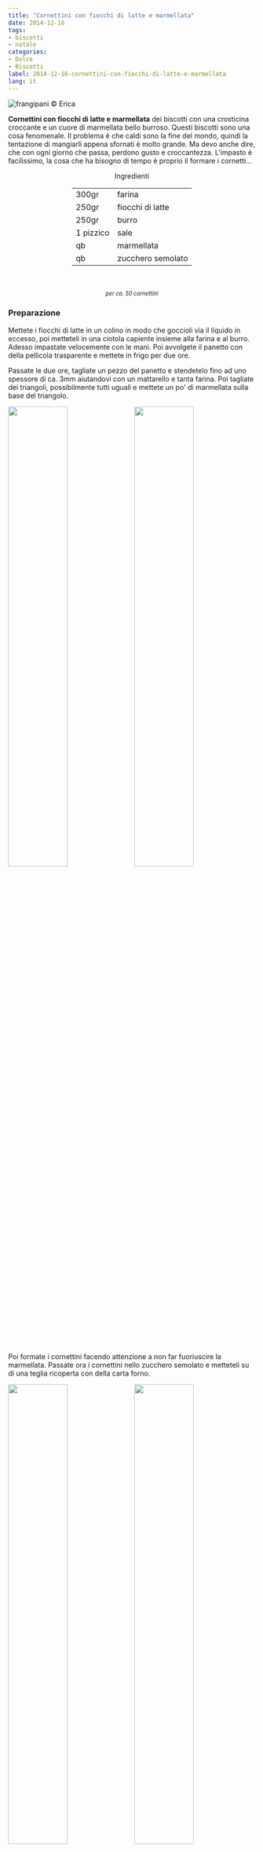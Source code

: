 ```yaml
---
title: "Cornettini con fiocchi di latte e marmellata"
date: 2014-12-16
tags:
- biscotti
- natale
categories:
- Dolce
- Biscotti
label: 2014-12-16-cornettini-con-fiocchi-di-latte-e-marmellata
lang: it
---
```

![](header.jpeg "frangipani © Erica")

**Cornettini con fiocchi di latte e marmellata** dei biscotti con una crosticina croccante e un cuore di marmellata bello burroso. Questi biscotti sono una cosa fenomenale. Il problema è che caldi sono la fine del mondo, quindi la tentazione di mangiarli appena sfornati è molto grande. Ma devo anche dire, che con ogni giorno che passa, perdono gusto e croccantezza. L'impasto è facilissimo, la cosa che ha bisogno di tempo è proprio il formare i cornetti...

<div id="wrapper" style="text-align: center">
  <div id="yourdiv" style="display: inline-block;">
    <div class="ingredients" itemscope itemtype="http://schema.org/Recipe">
      <span itemprop="name" style="display:none;">Cornettini con fiocchi di latte e marmellata</span>
      <span itemprop="recipeCategory" style="display:none;">Dolce</span>
      <img itemprop="image" style="display:none;" class="ignore-gallery-item" src="header.jpeg"/>
      <span itemprop="author" style="display:none;">Erica Raiano</span>
      <span itemprop="description" style="display:none;">Cornettini con fiocchi di latte e marmellata, dei biscotti con una crosticina croccante e un cuore di marmellata bello burroso.</span>
      <div class="ingredients-title">Ingredienti</div>
      <table>
        <tbody>
          <tr itemprop="recipeIngredient">
            <td>300gr</td>
            <td>farina</td>
          </tr>
          <tr itemprop="recipeIngredient">
            <td>250gr</td>
            <td>fiocchi di latte</td>
          </tr>
          <tr itemprop="recipeIngredient">
            <td>250gr</td>
            <td>burro</td>
          </tr>
          <tr itemprop="recipeIngredient">
            <td>1 pizzico</td>
            <td>sale</td>
          </tr>
          <tr itemprop="recipeIngredient">
            <td>qb</td>
            <td>marmellata</td>
          </tr>
          <tr itemprop="recipeIngredient">
            <td>qb</td>
            <td>zucchero semolato</td>
          </tr>
        </tbody>
      </table>
      <br></br>
      <i class="pull-right" style="font-size: 80%;" itemprop="recipeYield">per ca. 50 cornettini</i>
    </div>
  </div>
</div>

<h3>
  <font color="grey">
    <i class="fa-solid fa-gears"></i>
  </font> Preparazione
</h3>

Mettete i fiocchi di latte in un colino in modo che goccioli via il liquido in eccesso, poi metteteli in una ciotola capiente insieme alla farina e al burro. Adesso impastate velocemente con le mani. Poi avvolgete il panetto con della pellicola trasparente e mettete in frigo per due ore.

Passate le due ore, tagliate un pezzo del panetto e stendetelo fino ad uno spessore di ca. 3mm aiutandovi con un mattarello e tanta farina. Poi tagliate dei triangoli, possibilmente tutti uguali e mettete un po' di marmellata sulla base del triangolo.
<p>
  <div style="width: 100%; margin-bottom: 0">
    <img style="float: left; width: 49%; margin-right: 1%" src="impasto.jpeg" alt="" title="frangipani © Erica" />
    <img style="float: left; width: 49%; margin-left: 1%" src="cornettini.jpeg" alt="" title="frangipani © Erica" />
    <div style="clear: both;"></div>
  </div>
</p>

Poi formate i cornettini facendo attenzione a non far fuoriuscire la marmellata. Passate ora i cornettini nello zucchero semolato e metteteli su di una teglia ricoperta con della carta forno.
<p>
  <div style="width: 100%; margin-bottom: 0">
    <img style="float: left; width: 49%; margin-right: 1%" src="zucchero.jpeg" alt="" title="frangipani © Erica" />
    <img style="float: left; width: 49%; margin-left: 1%" src="teglia.jpeg" alt="" title="frangipani © Erica" />
    <div style="clear: both;"></div>
  </div>
</p>

Poi infornate nel forno preriscaldato a 200°C statico per 15-20min, dipende dalla grandezza dei cornettini. Mi raccomando, non gli fate prendere troppo colore, altrimenti saranno troppo secchi. Poi fateli raffreddare completamente e metteteli in un contenitore di latta e conservateli per massimo 3 giorni in un luogo fresco e asciutto. Vi consiglio di mangiarli subito perché ogni giorno che passa, perdono di gusto e croccantezza.
<p>
  <div style="width: 100%; margin-bottom: 0">
    <img style="float: left; width: 49%; margin-right: 1%" src="risultato1.jpeg" alt="" title="frangipani © Erica" />
    <img style="float: left; width: 49%; margin-left: 1%" src="risultato2.jpeg" alt="" title="frangipani © Erica" />
    <div style="clear: both"></div>
  </div>
</p>

<p>
  <div style="width: 100%; margin-bottom: 0">
    <img style="float: left; width: 49%; margin-right: 1%" src="risultato3.jpeg" alt="" title="frangipani © Erica" />
    <img style="float: left; width: 49%; margin-left: 1%" src="risultato4.jpeg" alt="" title="frangipani © Erica" />
    <div style="clear: both"></div>
  </div>
</p>

Sono talmente buoni che vi consiglio di farli in qualsiasi periodo dell'anno!
<p>
  <div style="width: 100%; margin-bottom: 0">
    <img style="float: left; width: 49%; margin-right: 1%" src="risultato5.jpeg" alt="" title="frangipani © Erica" />
    <img style="float: left; width: 49%; margin-left: 1%" src="risultato6.jpeg" alt="" title="frangipani © Erica" />
    <div style="clear: both"></div>
  </div>
</p>

![](risultato7.jpeg "frangipani © Erica")

<h4>Buon appetito
  <font color="red">
    <i class="fa-regular fa-face-smile"></i>
  </font>
</h4>
